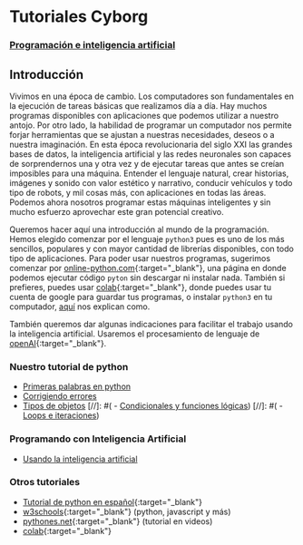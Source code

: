# Tutoriales Cyborg
### [Programación e inteligencia artificial](home.html) 

## Introducción
Vivimos en una época de cambio. Los computadores son fundamentales en la ejecución de tareas básicas que realizamos día a día.  Hay muchos programas disponibles con aplicaciones que podemos utilizar a nuestro antojo. Por otro lado, la habilidad de programar un computador nos permite forjar herramientas que se ajustan a nuestras necesidades, deseos o a nuestra imaginación. En esta época revolucionaria del siglo XXI las grandes bases de datos, la inteligencia artificial y las redes neuronales son capaces de sorprendernos una y otra vez y de ejecutar tareas que antes se creían imposibles para una máquina. Entender el  lenguaje natural, crear historias, imágenes y sonido con valor estético y narrativo, conducir vehículos y todo tipo de robots, y mil cosas más, con aplicaciones en todas las áreas. Podemos ahora nosotros programar estas máquinas inteligentes y sin mucho esfuerzo aprovechar este gran potencial creativo.

Queremos hacer aquí una introducción al mundo de la programación. Hemos elegido comenzar por el lenguaje `python3` pues es uno de los más sencillos, populares y con mayor cantidad de librerías disponibles, con todo tipo de aplicaciones. Para poder usar nuestros programas, sugerimos comenzar por [online-python.com](https://www.online-python.com/){:target="_blank"}, una página en donde podemos ejecutar código `pyton` sin descargar ni instalar nada. También si prefieres, puedes usar [colab](https://colab.research.google.com/){:target="_blank"}, donde puedes usar tu cuenta de google para guardar tus programas, o instalar `python3` en tu computador, [aquí](https://docs.python.org/es/3/tutorial/interpreter.html) nos explican como. 

También queremos dar algunas indicaciones para facilitar el trabajo usando la inteligencia artificial.  Usaremos el procesamiento de lenguaje de [openAI](https://openai.com/api){:target="_blank"}.


### Nuestro tutorial de python
- [Primeras palabras en python](primerasPalabras.html)
- [Corrigiendo errores](corrigiendoErrores.html)
- [Tipos de objetos](tiposdeObjetos.html)
[//]: #( - [Condicionales y funciones lógicas](condicionalesyLogica.html))
[//]: #( - [Loops e iteraciones](loopseIteraciones.html))

### Programando con Inteligencia Artificial
- [Usando la inteligencia artificial](usandoAI.html)

### Otros tutoriales
- [Tutorial de python en español](https://docs.python.org/es/3/tutorial/){:target="_blank"}
- [w3schools](https://www.w3schools.com/python/default.asp){:target="_blank"} (python, javascript y más)
- [pythones.net](https://pythones.net/){:target="_blank"} (tutorial en videos)
- [colab](https://colab.research.google.com/){:target="_blank"}